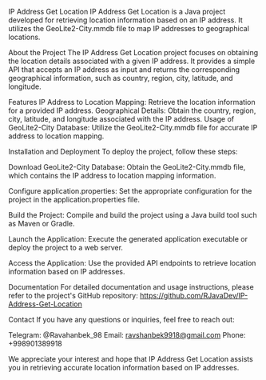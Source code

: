 IP Address Get Location
IP Address Get Location is a Java project developed for retrieving location information based on an IP address. It utilizes the GeoLite2-City.mmdb file to map IP addresses to geographical locations.

About the Project
The IP Address Get Location project focuses on obtaining the location details associated with a given IP address. It provides a simple API that accepts an IP address as input and returns the corresponding geographical information, such as country, region, city, latitude, and longitude.

Features
IP Address to Location Mapping: Retrieve the location information for a provided IP address.
Geographical Details: Obtain the country, region, city, latitude, and longitude associated with the IP address.
Usage of GeoLite2-City Database: Utilize the GeoLite2-City.mmdb file for accurate IP address to location mapping.

Installation and Deployment
To deploy the project, follow these steps:

Download GeoLite2-City Database: Obtain the GeoLite2-City.mmdb file, which contains the IP address to location mapping information.

Configure application.properties: Set the appropriate configuration for the project in the application.properties file.

Build the Project: Compile and build the project using a Java build tool such as Maven or Gradle.

Launch the Application: Execute the generated application executable or deploy the project to a web server.

Access the Application: Use the provided API endpoints to retrieve location information based on IP addresses.

Documentation
For detailed documentation and usage instructions, please refer to the project's GitHub repository: https://github.com/RJavaDev/IP-Address-Get-Location

Contact
If you have any questions or inquiries, feel free to reach out:

Telegram: @Ravahanbek_98
Email: ravshanbek9918@gmail.com
Phone: +998901389918

We appreciate your interest and hope that IP Address Get Location assists you in retrieving accurate location information based on IP addresses.
